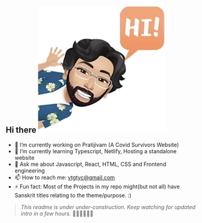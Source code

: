   ## Hi there ![Me saying Hi](./Avatars/hi.png)

  - 🔭 I’m currently working on Pratijivam (A Covid Survivors Website)
  - 🌱 I’m currently learning Typescript, Netlify, Hosting a standalone website
  - 💬 Ask me about Javascript, React, HTML, CSS and Frontend engineering
  - 📫 How to reach me: vtgtyc@gmail.com
  - ⚡ Fun fact: Most of the Projects in my repo might(but not all) have Sanskrit titles relating to the
  theme/purpose.
  :)

  > _This readme is under under-construction. Keep watching for updated intro in a few hours._ 🌱🌱🌱🌱🌱🌱
